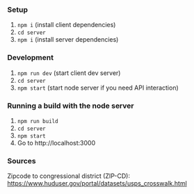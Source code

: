 ### Setup
1. `npm i` (install client dependencies)
2. `cd server`
3. `npm i` (install server dependencies)

### Development
1. `npm run dev` (start client dev server)
2. `cd server`
3. `npm start` (start node server if you need API interaction)

### Running a build with the node server
1. `npm run build`
2. `cd server`
3. `npm start`
4. Go to http://localhost:3000

### Sources
Zipcode to congressional district (ZIP-CD):
https://www.huduser.gov/portal/datasets/usps_crosswalk.html
